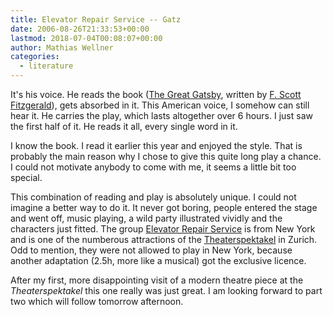 ```yaml
---
title: Elevator Repair Service -- Gatz
date: 2006-08-26T21:33:53+00:00
lastmod: 2018-07-04T00:08:07+00:00
author: Mathias Wellner
categories:
  - literature
---
```

It's his voice. He reads the book ([The Great Gatsby](https://en.wikipedia.org/wiki/Great_Gatsby), written by [F. Scott Fitzgerald](https://en.wikipedia.org/wiki/F._Scott_Fitzgerald)), gets absorbed in it. This American voice, I somehow can still hear it. He carries the play, which lasts altogether over 6 hours. I just saw the first half of it. He reads it all, every single word in it.
<!--more-->

I know the book. I read it earlier this year and enjoyed the style. That is probably the main reason why I chose to give this quite long play a chance. I could not motivate anybody to come with me, it seems a little bit too special.

This combination of reading and play is absolutely unique. I could not imagine a better way to do it. It never got boring, people entered the stage and went off, music playing, a wild party illustrated vividly and the characters just fitted. The group [Elevator Repair Service](https://www.elevator.org/) is from New York and is one of the numberous attractions of the [Theaterspektakel](https://www.theaterspektakel.ch/) in Zurich. Odd to mention, they were not allowed to play in New York, because another adaptation (2.5h, more like a musical) got the exclusive licence.

After my first, more disappointing visit of a modern theatre piece at the _Theaterspektakel_ this one really was just great. I am looking forward to part two which will follow tomorrow afternoon.